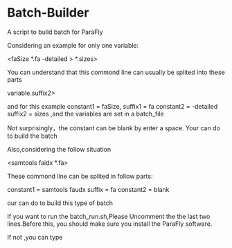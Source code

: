 # Batch-Builder
A  script to build batch for ParaFly

Considering an example for only one variable:

<faSize *.fa -detailed > *.sizes>

You can understand that this commond line can usually be splited into these parts

<constant1 variable.suffix1 constant2 > variable.suffix2>

and for this example constant1 = faSize, suffix1 = fa constant2 = -detailed suffix2 = sizes ,and the variables are set in a batch_file

Not surprisingly，the constant can be blank by enter a space. Your can do <sh batch_standard.sh> to build the batch

Also,considering the follow situation

<samtools faidx *.fa>

These commond line can be splited in follow parts:

<constant1 variable.suffix constant2>

constant1 = samtools faudx suffix =  fa constant2 = blank

our can do <sh batch_noneout.sh> to build this type of batch

If you want to run the batch_run.sh,Please Uncomment the the last two lines.Before this, you should make sure you install the ParaFly software.
  
  
If not ,you can type <conda install ParaFly>

